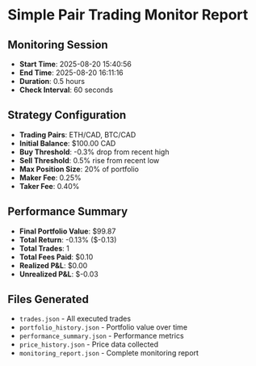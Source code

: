# Simple Pair Trading Monitor Report

## Monitoring Session
- **Start Time**: 2025-08-20 15:40:56
- **End Time**: 2025-08-20 16:11:16
- **Duration**: 0.5 hours
- **Check Interval**: 60 seconds

## Strategy Configuration
- **Trading Pairs**: ETH/CAD, BTC/CAD
- **Initial Balance**: $100.00 CAD
- **Buy Threshold**: -0.3% drop from recent high
- **Sell Threshold**: 0.5% rise from recent low
- **Max Position Size**: 20% of portfolio
- **Maker Fee**: 0.25%
- **Taker Fee**: 0.40%

## Performance Summary
- **Final Portfolio Value**: $99.87
- **Total Return**: -0.13% ($-0.13)
- **Total Trades**: 1
- **Total Fees Paid**: $0.10
- **Realized P&L**: $0.00
- **Unrealized P&L**: $-0.03

## Files Generated
- `trades.json` - All executed trades
- `portfolio_history.json` - Portfolio value over time
- `performance_summary.json` - Performance metrics
- `price_history.json` - Price data collected
- `monitoring_report.json` - Complete monitoring report
